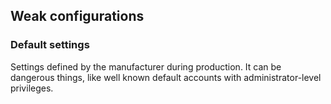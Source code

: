 ## Weak configurations

### Default settings
Settings defined by the manufacturer during production. It can be dangerous things, like well known default accounts with administrator-level privileges.
